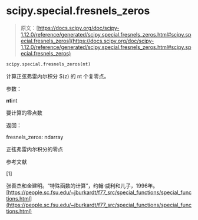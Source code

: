 # scipy.special.fresnels_zeros

> 原文：[https://docs.scipy.org/doc/scipy-1.12.0/reference/generated/scipy.special.fresnels_zeros.html#scipy.special.fresnels_zeros](https://docs.scipy.org/doc/scipy-1.12.0/reference/generated/scipy.special.fresnels_zeros.html#scipy.special.fresnels_zeros)

```py
scipy.special.fresnels_zeros(nt)
```

计算正弦弗雷内尔积分 S(z) 的 nt 个复零点。

参数：

**nt**int

要计算的零点数

返回：

fresnels_zeros: ndarray

正弦弗雷内尔积分的零点

参考文献

[1]

张善杰和金建明。“特殊函数的计算”，约翰·威利和儿子，1996年。[https://people.sc.fsu.edu/~jburkardt/f77_src/special_functions/special_functions.html](https://people.sc.fsu.edu/~jburkardt/f77_src/special_functions/special_functions.html)
